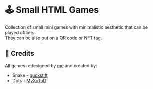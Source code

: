# 🕹️ Small HTML Games
Collection of small mini games with minimalistic aesthetic that can be played offline.
<br>
They can be also put on a QR code or NFT tag.

## 💝 Credits
All games redesigned by [me](https://github.com/curlynoemi) and created by:
<br>
- Snake - [guckstift](https://github.com/guckstift/shortest-js-snake)
- Dots - [MyXoToD](https://codepen.io/MyXoToD/pen/DwQEQN](https://github.com/MyXoToD/reaction-game)https://github.com/MyXoToD/reaction-game)
